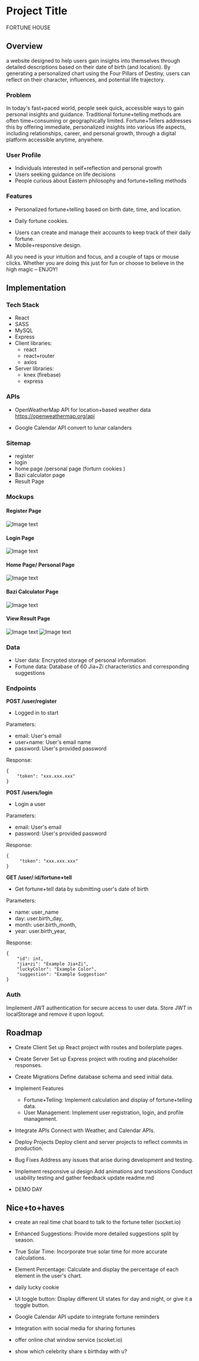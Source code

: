 # Project Title
FORTUNE HOUSE

## Overview
a website designed to help users gain insights into themselves through detailed descriptions based on their date of birth (and location). By generating a personalized chart using the Four Pillars of Destiny, users can reflect on their character, influences, and potential life trajectory.


### Problem
In today's fast+paced world, people seek quick, accessible ways to gain personal insights and guidance. Traditional fortune+telling methods are often time+consuming or geographically limited. Fortune+Tellers addresses this by offering immediate, personalized insights into various life aspects, including relationships, career, and personal growth, through a digital platform accessible anytime, anywhere.


### User Profile
+ Individuals interested in self+reflection and personal growth
+ Users seeking guidance on life decisions
+ People curious about Eastern philosophy and fortune+telling methods


### Features
+ Personalized fortune+telling based on birth date, time, and location.
- Daily fortune cookies.
+ Users can create and manage their accounts to keep track of their daily fortune.
+ Mobile+responsive design.

All you need is your intuition and focus, and a couple of taps or mouse clicks. Whether you are doing this just for fun or choose to believe in the high magic – ENJOY!

## Implementation
### Tech Stack
+ React
+ SASS
+ MySQL 
+ Express
+ Client libraries: 
    + react
    + react+router
    + axios
+ Server libraries:
    + knex (firebase)
    + express


### APIs
+ OpenWeatherMap API for location+based weather data https://openweathermap.org/api
- Google Calendar API convert to lunar calanders


### Sitemap
+ register
+ login
+ home page /personal page (forturn cookies )
+ Bazi calculator page
+ Result Page

### Mockups
#### Register Page
![Image text](register.jpeg)

#### Login Page
![Image text](login.jpeg)

#### Home Page/ Personal Page 
![Image text](home.jpeg)

#### Bazi Calculator Page
![Image text](form.jpeg)

#### View Result Page
![Image text](result.jpeg)
![Image text](result-popup.jpeg)

### Data
+ User data: Encrypted storage of personal information
+ Fortune data: Database of 60 Jia+Zi characteristics and corresponding suggestions


### Endpoints

**POST /user/register**
+ Logged in to start

Parameters:
+ email: User's email
+ user+name: User's email name
+ password: User's provided password

Response:
```
{
    "token": "xxx.xxx.xxx"
}
```

**POST /users/login**

+ Login a user

Parameters:
+ email: User's email
+ password: User's provided password

Response:
```
{
     "token": "xxx.xxx.xxx"
}
```

**GET /user/:id/fortune+tell**

+ Get fortune+tell data by submitting user's date of birth

Parameters:
+ name: user_name
+ day: user.birth_day,
+ month: user.birth_month,
+ year: user.birth_year,

Response:
```
{
    "id": int,
    "jia+zi": "Example Jia+Zi",
    "luckyColor": "Example Color",
    "suggestion": "Example Suggestion"
}
```

### Auth
Implement JWT authentication for secure access to user data.
Store JWT in localStorage and remove it upon logout.

## Roadmap

+ Create Client
Set up React project with routes and boilerplate pages.

+ Create Server
Set up Express project with routing and placeholder 
responses.

+ Create Migrations
Define database schema and seed initial data.

+ Implement Features
    + Fortune+Telling: Implement calculation and display of fortune+telling data.
    + User Management: Implement user registration, login, and profile management.

+ Integrate APIs
Connect with Weather, and Calendar APIs.

+ Deploy Projects
Deploy client and server projects to reflect commits in production.

+ Bug Fixes
Address any issues that arise during development and testing.

+ Implement responsive ui design
Add animations and transitions
Conduct usability testing and gather feedback
update readme.md

+ DEMO DAY


## Nice+to+haves

- create an real time chat board to talk to the fortune teller (socket.io)

- Enhanced Suggestions: 
Provide more detailed suggestions split by season.

- True Solar Time: 
Incorporate true solar time for more accurate calculations.

- Element Percentage: 
Calculate and display the percentage of each element in the user's chart.

- daily lucky cookie

- UI toggle button:
Display different UI states for day and night, or give it a toggle button.

- Google Calendar API update to integrate fortune reminders 

- Integration with social media for sharing fortunes

- offer online chat window service (scoket.io)

- show which celebrity share s birthday with u?




